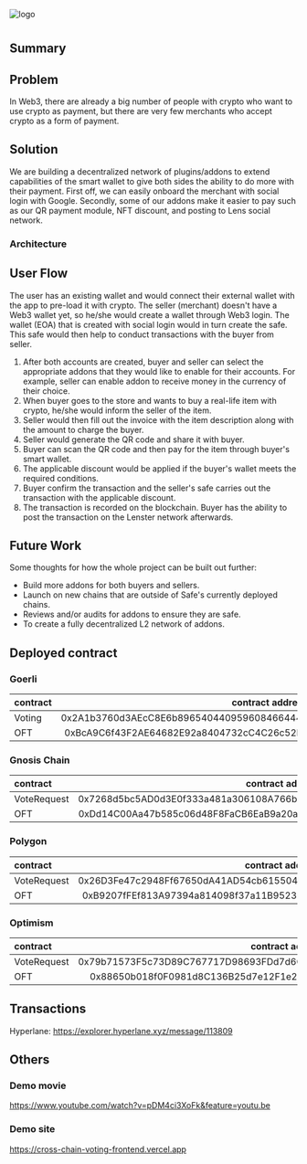 ![logo]()

# <Project name>

## Summary

## Problem
In Web3, there are already a big number of people with crypto who want to use crypto as payment, but there are very few merchants who accept crypto as a form of payment.
## Solution
We are building a decentralized network of plugins/addons to extend capabilities of the smart wallet to give both sides the ability to do more with their payment. First off, we can easily onboard the merchant with social login with Google. Secondly, some of our addons make it easier to pay such as our QR payment module, NFT discount, and posting to Lens social network.


### Architecture


## User Flow
The user has an existing wallet and would connect their external wallet with the app to pre-load it with crypto. The seller (merchant) doesn't have a Web3 wallet yet, so he/she would create a wallet through Web3 login. The wallet (EOA) that is created with social login would in turn create the safe. This safe would then help to conduct transactions with the buyer from seller.
1. After both accounts are created, buyer and seller can select the appropriate addons that they would like to enable for their accounts. For example, seller can enable addon to receive money in the currency of their choice.
2. When buyer goes to the store and wants to buy a real-life item with crypto, he/she would inform the seller of the item.
3. Seller would then fill out the invoice with the item description along with the amount to charge the buyer.
4. Seller would generate the QR code and share it with buyer.
5. Buyer can scan the QR code and then pay for the item through buyer's smart wallet.
6. The applicable discount would be applied if the buyer's wallet meets the required conditions.
7. Buyer confirm the transaction and the seller's safe carries out the transaction with the applicable discount.
8. The transaction is recorded on the blockchain. Buyer has the ability to post the transaction on the Lenster network afterwards.

## Future Work
Some thoughts for how the whole project can be built out further:
- Build more addons for both buyers and sellers.
- Launch on new chains that are outside of Safe's currently deployed chains.
- Reviews and/or audits for addons to ensure they are safe.
- To create a fully decentralized L2 network of addons.

## Deployed contract

### Goerli

| contract |                           contract address |
| :------- | -----------------------------------------: |
| Voting   | 0x2A1b3760d3AEcC8E6b8965404409596084664441 |
| OFT      | 0xBcA9C6f43F2AE64682E92a8404732cC4C26c52FB |

### Gnosis Chain

| contract    |                           contract address |
| :---------- | -----------------------------------------: |
| VoteRequest | 0x7268d5bc5AD0d3E0f333a481a306108A766b0A8C |
| OFT         | 0xDd14C00Aa47b585c06d48F8FaCB6EaB9a20aCdDc |

### Polygon

| contract    |                           contract address |
| :---------- | -----------------------------------------: |
| VoteRequest | 0x26D3Fe47c2948Ff67650dA41AD54cb615504F310 |
| OFT         | 0xB9207fFEf813A97394a814098f37a11B9523D7Ae |

### Optimism

| contract    |                           contract address |
| :---------- | -----------------------------------------: |
| VoteRequest | 0x79b71573F5c73D89C767717D98693FDd7d6C942B |
| OFT         | 0x88650b018f0F0981d8C136B25d7e12F1e2ffd264 |

## Transactions

Hyperlane: https://explorer.hyperlane.xyz/message/113809

## Others

### Demo movie
https://www.youtube.com/watch?v=pDM4ci3XoFk&feature=youtu.be

### Demo site
https://cross-chain-voting-frontend.vercel.app
